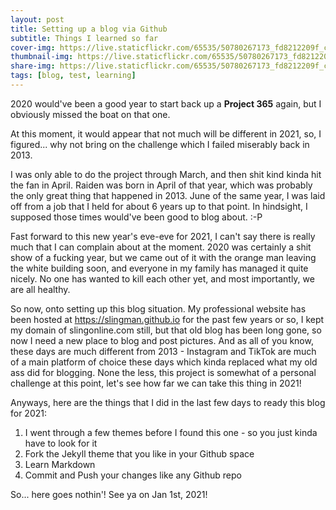 ```yaml
---
layout: post
title: Setting up a blog via Github
subtitle: Things I learned so far
cover-img: https://live.staticflickr.com/65535/50780267173_fd8212209f_c.jpg
thumbnail-img: https://live.staticflickr.com/65535/50780267173_fd8212209f_t.jpg
share-img: https://live.staticflickr.com/65535/50780267173_fd8212209f_c.jpg
tags: [blog, test, learning]
---
```


2020 would've been a good year to start back up a **Project 365** again, but I obviously missed the boat on that one.

At this moment, it would appear that not much will be different in 2021, so, I figured... why not bring on the challenge which I failed miserably back in 2013.  

I was only able to do the project through March, and then shit kind kinda hit the fan in April.  Raiden was born in April of that year, which was probably the only great thing that happened in 2013.  June of the same year, I was laid off from a job that I held for about 6 years up to that point.  In hindsight, I supposed those times would've been good to blog about. :-P

Fast forward to this new year's eve-eve for 2021, I can't say there is really much that I can complain about at the moment.  2020 was certainly a shit show of a fucking year, but we came out of it with the orange man leaving the white building soon, and everyone in my family has managed it quite nicely.  No one has wanted to kill each other yet, and most importantly, we are all healthy.

So now, onto setting up this blog situation. My professional website has been hosted at <https://slingman.github.io> for the past few years or so, I kept my domain of slingonline.com still, but that old blog has been long gone, so now I need a new place to blog and post pictures.  And as all of you know, these days are much different from 2013 - Instagram and TikTok are much of a main platform of choice these days which kinda replaced what my old ass did for blogging.  None the less, this project is somewhat of a personal challenge at this point, let's see how far we can take this thing in 2021!

Anyways, here are the things that I did in the last few days to ready this blog for 2021:
1. I went through a few themes before I found this one - so you just kinda have to look for it
2. Fork the Jekyll theme that you like in your Github space
3. Learn Markdown
4. Commit and Push your changes like any Github repo

So... here goes nothin'!  See ya on Jan 1st, 2021!

